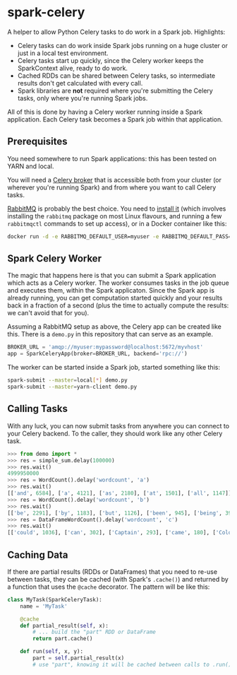 # spark-celery

A helper to allow Python Celery tasks to do work in a Spark job. Highlights:

* Celery tasks can do work inside Spark jobs running on a huge cluster or just in a local test environment.
* Celery tasks start up quickly, since the Celery worker keeps the SparkContext alive, ready to do work.
* Cached RDDs can be shared between Celery tasks, so intermediate results don't get calculated with every call.
* Spark libraries are **not** required where you're submitting the Celery tasks, only where you're running Spark jobs.

All of this is done by having a Celery worker running inside a Spark application. Each Celery task becomes a Spark job within that application.


## Prerequisites

You need somewhere to run Spark applications: this has been tested on YARN and local.

You will need a [Celery broker](http://docs.celeryproject.org/en/latest/getting-started/brokers/) that is accessible both from your cluster (or wherever you're running Spark)
and from  where you want to call Celery tasks.

[RabbitMQ](https://www.rabbitmq.com/) is probably the best choice. You need to [install it](http://docs.celeryproject.org/en/latest/getting-started/brokers/rabbitmq.html)
(which involves installing the ```rabbitmq``` package on most Linux flavours, and running a few ```rabbitmqctl``` commands to set up access), or in a Docker container like this:
```bash
docker run -d -e RABBITMQ_DEFAULT_USER=myuser -e RABBITMQ_DEFAULT_PASS=mypassword -e RABBITMQ_DEFAULT_VHOST=myvhost -p5672:5672 rabbitmq:3
```


## Spark Celery Worker

The magic that happens here is that you can submit a Spark application which acts as a Celery worker.
The worker consumes tasks in the job queue and executes them, within the Spark applicaton.
Since the Spark app is already running, you can get computation started quickly and your results back in a fraction of a second
(plus the time to actually compute the results: we can't avoid that for you).

Assuming a RabbitMQ setup as above, the Celery app can be created like this. There is a `demo.py` in this repository that can serve as an example.

```python
BROKER_URL = 'amqp://myuser:mypassword@localhost:5672/myvhost'
app = SparkCeleryApp(broker=BROKER_URL, backend='rpc://')
```

The worker can be started inside a Spark job, started something like this:

```bash
spark-submit --master=local[*] demo.py
spark-submit --master=yarn-client demo.py
```


## Calling Tasks

With any luck, you can now submit tasks from anywhere you can connect to your Celery backend. To the caller, they should work like any other Celery task.

```python
>>> from demo import *
>>> res = simple_sum.delay(100000)
>>> res.wait()
4999950000
>>> res = WordCount().delay('wordcount', 'a')
>>> res.wait()
[['and', 6584], ['a', 4121], ['as', 2180], ['at', 1501], ['all', 1147]]
>>> res = WordCount().delay('wordcount', 'b')
>>> res.wait()
[['be', 2291], ['by', 1183], ['but', 1126], ['been', 945], ['being', 398]]
>>> res = DataFrameWordCount().delay('wordcount', 'c')
>>> res.wait()
[['could', 1036], ['can', 302], ['Captain', 293], ['came', 180], ['Colonel', 162]]
```


## Caching Data

If there are partial results (RDDs or DataFrames) that you need to re-use between tasks, they can be cached (with Spark's `.cache()`) and returned by a function that uses the `@cache` decorator. The pattern will be like this:

```python
class MyTask(SparkCeleryTask):
    name = 'MyTask'

    @cache
    def partial_result(self, x):
        # ... build the "part" RDD or DataFrame 
        return part.cache()

    def run(self, x, y):
        part = self.partial_result(x)
        # use "part", knowing it will be cached between calls to .run() ...
```

